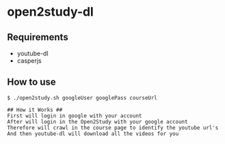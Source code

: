 open2study-dl
=============

## Requirements ##
* youtube-dl
* casperjs

## How to use ##
```
$ ./open2study.sh googleUser googlePass courseUrl

## How it Works ##
First will login in google with your account
After will login in the Open2Study with your google account
Therefore will crawl in the course page to identify the youtube url's
And then youtube-dl will download all the videos for you

